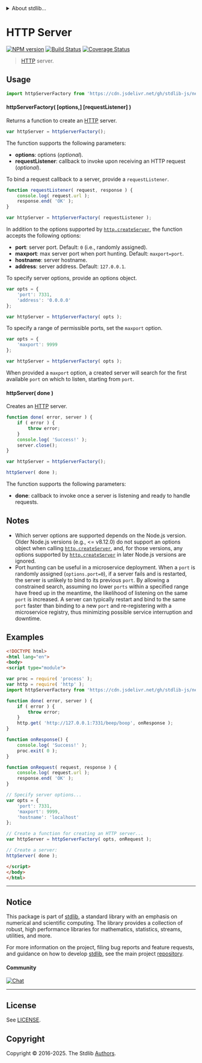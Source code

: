 <!--

@license Apache-2.0

Copyright (c) 2018 The Stdlib Authors.

Licensed under the Apache License, Version 2.0 (the "License");
you may not use this file except in compliance with the License.
You may obtain a copy of the License at

   http://www.apache.org/licenses/LICENSE-2.0

Unless required by applicable law or agreed to in writing, software
distributed under the License is distributed on an "AS IS" BASIS,
WITHOUT WARRANTIES OR CONDITIONS OF ANY KIND, either express or implied.
See the License for the specific language governing permissions and
limitations under the License.

-->


<details>
  <summary>
    About stdlib...
  </summary>
  <p>We believe in a future in which the web is a preferred environment for numerical computation. To help realize this future, we've built stdlib. stdlib is a standard library, with an emphasis on numerical and scientific computation, written in JavaScript (and C) for execution in browsers and in Node.js.</p>
  <p>The library is fully decomposable, being architected in such a way that you can swap out and mix and match APIs and functionality to cater to your exact preferences and use cases.</p>
  <p>When you use stdlib, you can be absolutely certain that you are using the most thorough, rigorous, well-written, studied, documented, tested, measured, and high-quality code out there.</p>
  <p>To join us in bringing numerical computing to the web, get started by checking us out on <a href="https://github.com/stdlib-js/stdlib">GitHub</a>, and please consider <a href="https://opencollective.com/stdlib">financially supporting stdlib</a>. We greatly appreciate your continued support!</p>
</details>

# HTTP Server

[![NPM version][npm-image]][npm-url] [![Build Status][test-image]][test-url] [![Coverage Status][coverage-image]][coverage-url] <!-- [![dependencies][dependencies-image]][dependencies-url] -->

> [HTTP][nodejs-http] server.



<section class="usage">

## Usage

```javascript
import httpServerFactory from 'https://cdn.jsdelivr.net/gh/stdlib-js/net-http-server@esm/index.mjs';
```

#### httpServerFactory( \[options,] \[requestListener] )

Returns a function to create an [HTTP][nodejs-http] server.

```javascript
var httpServer = httpServerFactory();
```

The function supports the following parameters:

-   **options**: options (_optional_).
-   **requestListener**: callback to invoke upon receiving an HTTP request (_optional_).

To bind a request callback to a server, provide a `requestListener`.

```javascript
function requestListener( request, response ) {
    console.log( request.url );
    response.end( 'OK' );
}

var httpServer = httpServerFactory( requestListener );
```

In addition to the options supported by [`http.createServer`][nodejs-http-create-server], the function accepts the following options:

-   **port**: server port. Default: `0` (i.e., randomly assigned).
-   **maxport**: max server port when port hunting. Default: `maxport=port`.
-   **hostname**: server hostname.
-   **address**: server address. Default: `127.0.0.1`.

To specify server options, provide an options object.

```javascript
var opts = {
    'port': 7331,
    'address': '0.0.0.0'
};

var httpServer = httpServerFactory( opts );
```

To specify a range of permissible ports, set the `maxport` option.

```javascript
var opts = {
    'maxport': 9999
};

var httpServer = httpServerFactory( opts );
```

When provided a `maxport` option, a created server will search for the first available `port` on which to listen, starting from `port`.

#### httpServer( done )

Creates an [HTTP][nodejs-http] server.

```javascript
function done( error, server ) {
    if ( error ) {
        throw error;
    }
    console.log( 'Success!' );
    server.close();
}

var httpServer = httpServerFactory();

httpServer( done );
```

The function supports the following parameters:

-   **done**: callback to invoke once a server is listening and ready to handle requests.

</section>

<!-- /.usage -->

<section class="notes">

## Notes

-   Which server options are supported depends on the Node.js version. Older Node.js versions (e.g., &lt;= v8.12.0) do not support an options object when calling [`http.createServer`][nodejs-http-create-server], and, for those versions, any options supported by [`http.createServer`][nodejs-http-create-server] in later Node.js versions are ignored.
-   Port hunting can be useful in a microservice deployment. When a `port` is randomly assigned (`options.port=0`), if a server fails and is restarted, the server is unlikely to bind to its previous `port`. By allowing a constrained search, assuming no lower `ports` within a specified range have freed up in the meantime, the likelihood of listening on the same `port` is increased. A server can typically restart and bind to the same `port` faster than binding to a new `port` and re-registering with a microservice registry, thus minimizing possible service interruption and downtime.

</section>

<!-- /.notes -->

<section class="examples">

## Examples

<!-- eslint-disable node/no-process-exit -->

<!-- eslint no-undef: "error" -->

```html
<!DOCTYPE html>
<html lang="en">
<body>
<script type="module">

var proc = require( 'process' );
var http = require( 'http' );
import httpServerFactory from 'https://cdn.jsdelivr.net/gh/stdlib-js/net-http-server@esm/index.mjs';

function done( error, server ) {
    if ( error ) {
        throw error;
    }
    http.get( 'http://127.0.0.1:7331/beep/boop', onResponse );
}

function onResponse() {
    console.log( 'Success!' );
    proc.exit( 0 );
}

function onRequest( request, response ) {
    console.log( request.url );
    response.end( 'OK' );
}

// Specify server options...
var opts = {
    'port': 7331,
    'maxport': 9999,
    'hostname': 'localhost'
};

// Create a function for creating an HTTP server...
var httpServer = httpServerFactory( opts, onRequest );

// Create a server:
httpServer( done );

</script>
</body>
</html>
```

</section>

<!-- /.examples -->

<!-- Section for related `stdlib` packages. Do not manually edit this section, as it is automatically populated. -->

<section class="related">

</section>

<!-- /.related -->

<!-- Section for all links. Make sure to keep an empty line after the `section` element and another before the `/section` close. -->


<section class="main-repo" >

* * *

## Notice

This package is part of [stdlib][stdlib], a standard library with an emphasis on numerical and scientific computing. The library provides a collection of robust, high performance libraries for mathematics, statistics, streams, utilities, and more.

For more information on the project, filing bug reports and feature requests, and guidance on how to develop [stdlib][stdlib], see the main project [repository][stdlib].

#### Community

[![Chat][chat-image]][chat-url]

---

## License

See [LICENSE][stdlib-license].


## Copyright

Copyright &copy; 2016-2025. The Stdlib [Authors][stdlib-authors].

</section>

<!-- /.stdlib -->

<!-- Section for all links. Make sure to keep an empty line after the `section` element and another before the `/section` close. -->

<section class="links">

[npm-image]: http://img.shields.io/npm/v/@stdlib/net-http-server.svg
[npm-url]: https://npmjs.org/package/@stdlib/net-http-server

[test-image]: https://github.com/stdlib-js/net-http-server/actions/workflows/test.yml/badge.svg?branch=main
[test-url]: https://github.com/stdlib-js/net-http-server/actions/workflows/test.yml?query=branch:main

[coverage-image]: https://img.shields.io/codecov/c/github/stdlib-js/net-http-server/main.svg
[coverage-url]: https://codecov.io/github/stdlib-js/net-http-server?branch=main

<!--

[dependencies-image]: https://img.shields.io/david/stdlib-js/net-http-server.svg
[dependencies-url]: https://david-dm.org/stdlib-js/net-http-server/main

-->

[chat-image]: https://img.shields.io/gitter/room/stdlib-js/stdlib.svg
[chat-url]: https://app.gitter.im/#/room/#stdlib-js_stdlib:gitter.im

[stdlib]: https://github.com/stdlib-js/stdlib

[stdlib-authors]: https://github.com/stdlib-js/stdlib/graphs/contributors

[umd]: https://github.com/umdjs/umd
[es-module]: https://developer.mozilla.org/en-US/docs/Web/JavaScript/Guide/Modules

[deno-url]: https://github.com/stdlib-js/net-http-server/tree/deno
[deno-readme]: https://github.com/stdlib-js/net-http-server/blob/deno/README.md
[umd-url]: https://github.com/stdlib-js/net-http-server/tree/umd
[umd-readme]: https://github.com/stdlib-js/net-http-server/blob/umd/README.md
[esm-url]: https://github.com/stdlib-js/net-http-server/tree/esm
[esm-readme]: https://github.com/stdlib-js/net-http-server/blob/esm/README.md
[branches-url]: https://github.com/stdlib-js/net-http-server/blob/main/branches.md

[stdlib-license]: https://raw.githubusercontent.com/stdlib-js/net-http-server/main/LICENSE

[nodejs-http]: https://nodejs.org/api/http.html

[nodejs-http-create-server]: https://nodejs.org/api/http.html#httpcreateserveroptions-requestlistener

</section>

<!-- /.links -->
